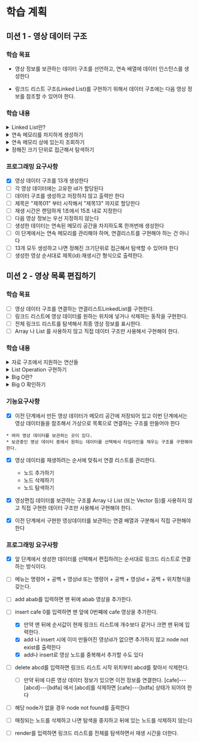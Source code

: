 # 학습 계획

## 미션 1 - 영상 데이터 구조

### 학습 목표
- 영상 정보를 보관하는 데이터 구조를 선언하고, 연속 배열에 데이터 인스턴스를 생성한다

- 링크드 리스트 구조(Linked List)를 구현하기 위해서 데이터 구조에는 다음 영상 정보를 참조할 수 있어야 한다.

### 학습 내용
<details>
<summary>Linked List란?</summary>
</details>
<details>
<summary>연속 메모리를 차지하게 생성하기</summary>
</details>
<details>
<summary>연속 메모리 상에 있는지 조회하기</summary>
</details>
<details>
<summary>정해진 크기 단위로 접근해서 탐색하기</summary>
</details>

### 프로그래밍 요구사항
- [x] 영상 데이터 구조를 13개 생성한다
- [ ] 각 영상 데이터에는 고유한 id가 할당된다
- [ ] 데이터 구조를 생성하고 저장하지 않고 출력만 한다
- [ ] 제목은 "제목01" 부터 시작해서 "제목13" 까지로 할당한다
- [ ] 재생 시간은 랜덤하게 1초에서 15초 내로 지정한다
- [ ] 다음 영상 정보는 우선 지정하지 않는다
- [ ] 생성한 데이터는 연속된 메모리 공간을 차지하도록 한꺼번에 생성한다
- [ ] 이 단계에서는 연속 메모리를 관리해야 하며, 연결리스트를 구현해야 하는 건 아니다
- [ ] 13개 모두 생성하고 나면 정해진 크기단위로 접근해서 탐색할 수 있어야 한다
- [ ] 생성한 영상 순서대로 제목(id):재생시간 형식으로 출력한다.

## 미션 2 - 영상 목록 편집하기

### 학습 목표
- [ ] 영상 데이터 구조를 연결하는 연결리스트LinkedList를 구현한다.
- [ ] 링크드 리스트에 영상 데이터를 원하는 위치에 넣거나 삭제하는 동작을 구현한다.
- [ ] 전체 링크드 리스트를 탐색해서 최종 영상 정보를 표시한다.
- [ ] Array 나 List 를 사용하지 않고 직접 데이터 구조만 사용해서 구현해야 한다.

### 학습 내용
<details>
<summary>자료 구조에서 지원하는 연산들</summary>

- 선회 : 
- 찾기 :
- 삽입 :
- 삭제 :
- 정렬 :
- 병합 :
- 기타 :
</details>
<details>
<summary>List Operation 구현하기</summary>

</details>
<details>
<summary>Big O란?</summary>

</details>
<details>
<summary>Big O 확인하기</summary>

</details>

### 기능요구사항
- [x] 이전 단계에서 만든 영상 데이터가 메모리 공간에 저장되어 있고 이번 단계에서는 영상 데이터들을 참조해서 가상으로 목록으로 연결하는 구조를 만들어야 한다
```
* 여러 영상 데이터를 보관하는 곳이 있다.
* 보관중인 영상 데이터 중에서 원하는 데이터를 선택해서 타임라인을 채우는 구조를 구현해야 한다.
  ```
- [x] 영상 데이터를 재생하려는 순서에 맞춰서 연결 리스트를 관리한다.
  - 노드 추가하기
  - 노드 삭제하기
  - 노드 탐색하기

- [x] 영상편집 데이터를 보관하는 구조를 Array 나 List (또는 Vector 등)를 사용하지 않고 직접 구현한 데이터 구조만 사용해서 구현해야 한다.
- [x] 이전 단계에서 구현한 영상데이터를 보관하는 연결 배열과 구분해서 직접 구현해야 한다

### 프로그래밍 요구사항
- [x] 앞 단계에서 생성한 데이터를 선택해서 편집하려는 순서대로 링크드 리스트로 연결하는 방식이다.
- [ ] 메뉴는 명령어 + 공백 + 영상id 또는 명령어 + 공백 + 영상id + 공백 + 위치형식을 갖는다.
- [ ] add abab를 입력하면 맨 뒤에 abab 영상을 추가한다.
- [ ] insert cafe 0를 입력하면 맨 앞에 0번째에 cafe 영상을 추가한다.
  - [x] 만약 맨 뒤에 순서값이 현재 링크드 리스트에 개수보다 같거나 크면 맨 뒤에 입력한다.
  - [x] add 나 insert 시에 이미 만들어진 영상id가 없으면 추가하지 않고 node not exist를 출력한다
  - [x] add나 insert로 영상 노드를 중복해서 추가할 수도 있다
- [ ] delete abcd를 입력하면 링크드 리스트 시작 위치부터 abcd를 찾아서 삭제한다.
  - [ ] 만약 뒤에 다른 영상 데이터 정보가 있으면 이전 정보를 연결한다.
  [cafe]---[abcd]---[bdfa] 에서 [abcd]를 삭제하면 [cafe]---[bdfa] 상태가 되어야 한다
- [ ] 해당 node가 없을 경우 node not found를 출력한다
- [ ] 매칭되는 노드를 삭제하고 나면 탐색을 중지하고 뒤에 있는 노드를 삭제하지 않는다
- [ ] render를 입력하면 링크드 리스트를 전체를 탐색하면서 재생 시간을 더한다.

